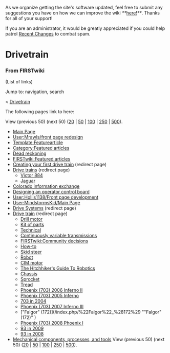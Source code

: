 As we organize getting the site's software updated, feel free to submit any
suggestions you have on how we can improve the wiki
_**_[here!](/index.php/User:Hallry/Suggestions "User:Hallry/Suggestions"
)_**_. Thanks for all of your support!

If you are an administrator, it would be greatly appreciated if you could help
patrol [Recent Changes](/index.php/Special:Recentchanges
"Special:Recentchanges" ) to combat spam.

# Drivetrain

### From FIRSTwiki

(List of links)

Jump to: navigation, search

&lt; [Drivetrain](/index.php?title=Drivetrain&redirect=no "Drivetrain" )  

The following pages link to here:

View (previous 50) (next 50)
([20](/index.php?title=Special:Whatlinkshere/Drivetrain&limit=20&from=0
"Special:Whatlinkshere/Drivetrain" ) |
[50](/index.php?title=Special:Whatlinkshere/Drivetrain&limit=50&from=0
"Special:Whatlinkshere/Drivetrain" ) |
[100](/index.php?title=Special:Whatlinkshere/Drivetrain&limit=100&from=0
"Special:Whatlinkshere/Drivetrain" ) |
[250](/index.php?title=Special:Whatlinkshere/Drivetrain&limit=250&from=0
"Special:Whatlinkshere/Drivetrain" ) |
[500](/index.php?title=Special:Whatlinkshere/Drivetrain&limit=500&from=0
"Special:Whatlinkshere/Drivetrain" )).

  * [Main Page](/index.php/Main_Page "Main Page" )
  * [User:Mrawls/front page redesign](/index.php/User:Mrawls/front_page_redesign "User:Mrawls/front page redesign" )
  * [Template:Featurearticle](/index.php/Template:Featurearticle "Template:Featurearticle" )
  * [Category:Featured articles](/index.php/Category:Featured_articles "Category:Featured articles" )
  * [Dead reckoning](/index.php/Dead_reckoning "Dead reckoning" )
  * [FIRSTwiki:Featured articles](/index.php/FIRSTwiki:Featured_articles "FIRSTwiki:Featured articles" )
  * [Creating your first drive train](/index.php?title=Creating_your_first_drive_train&redirect=no "Creating your first drive train" ) (redirect page) 
  * [Drive trains](/index.php?title=Drive_trains&redirect=no "Drive trains" ) (redirect page) 
    * [Victor 884](/index.php/Victor_884 "Victor 884" )
    * [Jaguar](/index.php/Jaguar "Jaguar" )
  * [Colorado information exchange](/index.php/Colorado_information_exchange "Colorado information exchange" )
  * [Designing an operator control board](/index.php/Designing_an_operator_control_board "Designing an operator control board" )
  * [User:Hollis1138/Front page development](/index.php/User:Hollis1138/Front_page_development "User:Hollis1138/Front page development" )
  * [User:MindstormsKid/Main Page](/index.php/User:MindstormsKid/Main_Page "User:MindstormsKid/Main Page" )
  * [Drive Systems](/index.php?title=Drive_Systems&redirect=no "Drive Systems" ) (redirect page) 
  * [Drive train](/index.php?title=Drive_train&redirect=no "Drive train" ) (redirect page) 
    * [Drill motor](/index.php/Drill_motor "Drill motor" )
    * [Kit of parts](/index.php/Kit_of_parts "Kit of parts" )
    * [Technical](/index.php/Technical "Technical" )
    * [Continuously variable transmissions](/index.php/Continuously_variable_transmissions "Continuously variable transmissions" )
    * [FIRSTwiki:Community decisions](/index.php/FIRSTwiki:Community_decisions "FIRSTwiki:Community decisions" )
    * [How-to](/index.php/How-to "How-to" )
    * [Skid steer](/index.php/Skid_steer "Skid steer" )
    * [Robot](/index.php/Robot "Robot" )
    * [CIM motor](/index.php/CIM_motor "CIM motor" )
    * [The Hitchhiker's Guide To Robotics](/index.php/The_Hitchhiker%27s_Guide_To_Robotics "The Hitchhiker's Guide To Robotics" )
    * [Chassis](/index.php/Chassis "Chassis" )
    * [Sprocket](/index.php/Sprocket "Sprocket" )
    * [Tread](/index.php/Tread "Tread" )
    * [Phoenix (703) 2006 Inferno II](/index.php/Phoenix_%28703%29_2006_Inferno_II "Phoenix \(703\) 2006 Inferno II" )
    * [Phoenix (703) 2005 Inferno](/index.php/Phoenix_%28703%29_2005_Inferno "Phoenix \(703\) 2005 Inferno" )
    * [703 in 2004](/index.php/703_in_2004 "703 in 2004" )
    * [Phoenix (703) 2007 Inferno III](/index.php/Phoenix_%28703%29_2007_Inferno_III "Phoenix \(703\) 2007 Inferno III" )
    * ["Falgor" (172)](/index.php/%22Falgor%22_%28172%29 ""Falgor" \(172\)" )
    * [Phoenix (703) 2008 Phoenix I](/index.php/Phoenix_%28703%29_2008_Phoenix_I "Phoenix \(703\) 2008 Phoenix I" )
    * [93 in 2009](/index.php/93_in_2009 "93 in 2009" )
    * [93 in 2008](/index.php/93_in_2008 "93 in 2008" )
  * [Mechanical components, processes, and tools](/index.php/Mechanical_components%2C_processes%2C_and_tools "Mechanical components, processes, and tools" )
View (previous 50) (next 50)
([20](/index.php?title=Special:Whatlinkshere/Drivetrain&limit=20&from=0
"Special:Whatlinkshere/Drivetrain" ) |
[50](/index.php?title=Special:Whatlinkshere/Drivetrain&limit=50&from=0
"Special:Whatlinkshere/Drivetrain" ) |
[100](/index.php?title=Special:Whatlinkshere/Drivetrain&limit=100&from=0
"Special:Whatlinkshere/Drivetrain" ) |
[250](/index.php?title=Special:Whatlinkshere/Drivetrain&limit=250&from=0
"Special:Whatlinkshere/Drivetrain" ) |
[500](/index.php?title=Special:Whatlinkshere/Drivetrain&limit=500&from=0
"Special:Whatlinkshere/Drivetrain" )).

